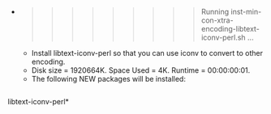 * >>>>>>>>> Running inst-min-con-xtra-encoding-libtext-iconv-perl.sh ...
  * Install libtext-iconv-perl so that you can use iconv to convert to other encoding.
  * Disk size = 1920664K. Space Used = 4K. Runtime = 00:00:00:01.
  * The following NEW packages will be installed:
  ```bash
libtext-iconv-perl*
  ```

